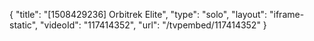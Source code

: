 {
    "title": "[1508429236] Orbitrek Elite",
    "type": "solo",
    "layout": "iframe-static",
    "videoId": "117414352",
    "url": "\/tvpembed\/117414352"
}